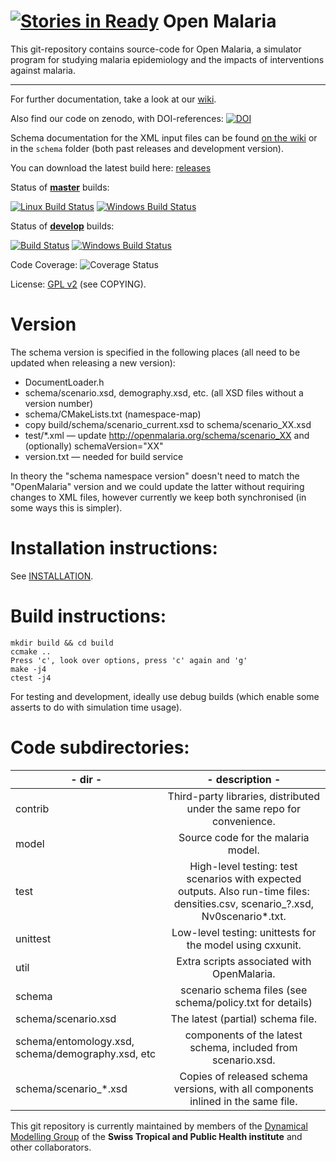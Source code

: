 
[![Stories in Ready](https://badge.waffle.io/SwissTPH/openmalaria.png?label=ready&title=Ready)](https://waffle.io/SwissTPH/openmalaria)
Open Malaria
============

This git-repository contains source-code for Open Malaria, a simulator program
for studying malaria epidemiology and the impacts of interventions against
malaria.

------

For further documentation, take a look at our
[wiki](https://github.com/SwissTPH/openmalaria/wiki).

Also find our code on zenodo, with DOI-references:
[![DOI](https://zenodo.org/badge/15670/SwissTPH/openmalaria.svg)](https://zenodo.org/badge/latestdoi/15670/SwissTPH/openmalaria)

Schema documentation for the XML input files can be found
[on the wiki](https://github.com/SwissTPH/openmalaria/wiki/schema-Index)
or in the `schema` folder (both past releases and development version).

You can download the latest build here:
[releases](https://github.com/SwissTPH/openmalaria/releases)

Status of __[master](https://github.com/SwissTPH/openmalaria/tree/master)__
builds:

[![Linux Build Status](https://travis-ci.org/SwissTPH/openmalaria.svg?branch=master)](https://travis-ci.org/SwissTPH/openmalaria)
[![Windows Build Status](https://ci.appveyor.com/api/projects/status/8el77m2gg4aqqnqg/branch/master?svg=true)](https://ci.appveyor.com/project/tph-thuering/openmalaria/branch/master)

Status of __[develop](https://github.com/SwissTPH/openmalaria/tree/develop)__
builds:


[![Build Status](https://travis-ci.org/SwissTPH/openmalaria.svg?branch=develop)](https://travis-ci.org/SwissTPH/openmalaria)
[![Windows Build Status](https://ci.appveyor.com/api/projects/status/8el77m2gg4aqqnqg/branch/develop?svg=true)](https://ci.appveyor.com/project/tph-thuering/openmalaria/branch/develop)

Code Coverage:
![Coverage Status](https://coveralls.io/repos/SwissTPH/openmalaria/badge.svg)

License: [GPL v2](http://opensource.org/licenses/GPL-2.0) (see COPYING).

Version
======

The schema version is specified in the following places (all need to be updated
when releasing a new version):

*   DocumentLoader.h
*   schema/scenario.xsd, demography.xsd, etc. (all XSD files without a version number)
*   schema/CMakeLists.txt (namespace-map)
*   copy build/schema/scenario_current.xsd to schema/scenario_XX.xsd
*   test/*.xml — update http://openmalaria.org/schema/scenario_XX and (optionally) schemaVersion="XX"
*   version.txt — needed for build service

In theory the "schema namespace version" doesn't need to match the "OpenMalaria"
version and we could update the latter without requiring changes to XML files,
however currently we keep both synchronised (in some ways this is simpler).


Installation instructions:
==================
See [INSTALLATION](https://github.com/SwissTPH/openmalaria/wiki/Installation).

Build instructions:
===================

```
mkdir build && cd build
ccmake ..
Press 'c', look over options, press 'c' again and 'g'
make -j4
ctest -j4
```

For testing and development, ideally use debug builds (which enable some
asserts to do with simulation time usage).

Code subdirectories:
=============
|- dir    -|- description -|
|----------|:-------------------------------------------------------------------------:|
| contrib | Third-party libraries, distributed under the same repo for convenience.   |
| model   | Source code for the malaria model.                                        |
| test    | High-level testing: test scenarios with expected outputs. Also run-time files: densities.csv, scenario_?.xsd, Nv0scenario*.txt. |
| unittest| Low-level testing: unittests for the model using cxxunit. |
| util    | Extra scripts associated with OpenMalaria. |
| schema  | scenario schema files (see schema/policy.txt for details) |
| schema/scenario.xsd | The latest (partial) schema file. |
| schema/entomology.xsd, schema/demography.xsd, etc | components of the latest schema, included from scenario.xsd. |
| schema/scenario_*.xsd | Copies of released schema versions, with all components inlined in the same file. |

This git repository is currently maintained by members of the [Dynamical Modelling Group](http://www.swisstph.ch/about-us/departments/epidemiology-and-public-health-eph/health-systems-research-and-dynamical-modelling/dynamical-modelling.html) of the __Swiss Tropical and Public Health institute__ and other collaborators.
